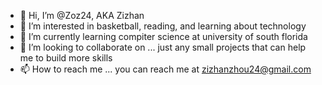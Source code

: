 - 👋 Hi, I’m @Zoz24, AKA Zizhan
- 👀 I’m interested in basketball, reading, and learning about technology
- 🌱 I’m currently learning compiter science at university of south florida
- 💞️ I’m looking to collaborate on ... just any small projects that can help me to build more skills
- 📫 How to reach me ... you can reach me at zizhanzhou24@gmail.com

<!---
Zoz24/Zoz24 is a ✨ special ✨ repository because its `README.md` (this file) appears on your GitHub profile.
You can click the Preview link to take a look at your changes.
--->
